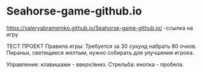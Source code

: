 # Seahorse-game-github.io

https://valeryabramemko.github.io/Seahorse-game-github.io/ -ссылка на игру

ТЕСТ ПРОЕКТ
Правила игры: Требуется за 30 сукунд набрать 80 очков.
Пираньи, светящиеся желтым, нужно собирать для улучшения игрока.

Управление: клавишами - вверх/вниз.
Стрельба: кнопка - пробела.





